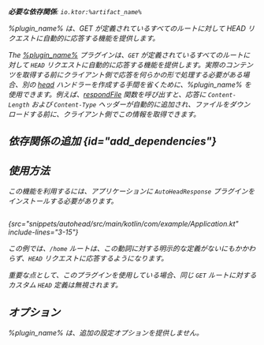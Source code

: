 [//]: # (title: AutoHeadResponse)

<var name="plugin_name" value="AutoHeadResponse"/>
<var name="artifact_name" value="ktor-server-auto-head-response"/>
<primary-label ref="server-plugin"/>

<tldr>
<p>
<b>必要な依存関係</b>: <code>io.ktor:%artifact_name%</code>
</p>
<var name="example_name" value="autohead"/>
<include from="lib.topic" element-id="download_example"/>
<include from="lib.topic" element-id="native_server_supported"/>
</tldr>

<link-summary>
%plugin_name% は、GET が定義されているすべてのルートに対して HEAD リクエストに自動的に応答する機能を提供します。
</link-summary>

The [%plugin_name%](https://api.ktor.io/ktor-server/ktor-server-plugins/ktor-server-auto-head-response/io.ktor.server.plugins.autohead/-auto-head-response.html) プラグインは、`GET` が定義されているすべてのルートに対して `HEAD` リクエストに自動的に応答する機能を提供します。実際のコンテンツを取得する前にクライアント側で応答を何らかの形で処理する必要がある場合、別の [head](server-routing.md#define_route) ハンドラーを作成する手間を省くために、%plugin_name% を使用できます。例えば、[respondFile](server-responses.md#file) 関数を呼び出すと、応答に `Content-Length` および `Content-Type` ヘッダーが自動的に追加され、ファイルをダウンロードする前に、クライアント側でこの情報を取得できます。

## 依存関係の追加 {id="add_dependencies"}

<include from="lib.topic" element-id="add_ktor_artifact_intro"/>
<include from="lib.topic" element-id="add_ktor_artifact"/>

## 使用方法
この機能を利用するには、アプリケーションに `AutoHeadResponse` プラグインをインストールする必要があります。

```kotlin
```
{src="snippets/autohead/src/main/kotlin/com/example/Application.kt" include-lines="3-15"}

この例では、`/home` ルートは、この動詞に対する明示的な定義がないにもかかわらず、`HEAD` リクエストに応答するようになります。

重要な点として、このプラグインを使用している場合、同じ `GET` ルートに対するカスタム `HEAD` 定義は無視されます。

## オプション
%plugin_name% は、追加の設定オプションを提供しません。